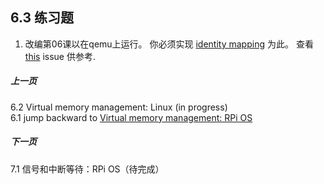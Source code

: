 ## 6.3 练习题

1. 改编第06课以在qemu上运行。 你必须实现 [identity mapping](https://wiki.osdev.org/Identity_Paging) 为此。 查看 [this](https://github.com/s-matyukevich/raspberry-pi-os/issues/8) issue 供参考.

##### 上一页

6.2 Virtual memory management: Linux (in progress)  
6.1 jump backward to [Virtual memory management: RPi OS](../../docs/lesson06/rpi-os.md)  

##### 下一页

7.1 信号和中断等待：RPi OS（待完成）
